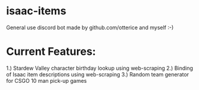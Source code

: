 # isaac-items
General use discord bot made by github.com/otterice and myself :-)


# Current Features:
1.) Stardew Valley character birthday lookup using web-scraping
2.) Binding of Isaac item descriptions using web-scraping
3.) Random team generator for CSGO 10 man pick-up games 
